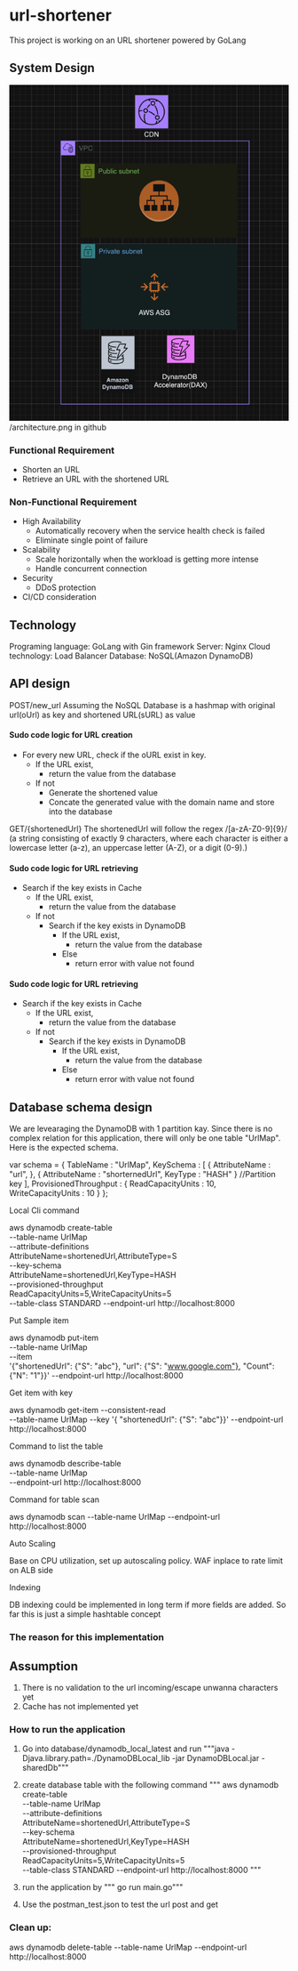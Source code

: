 # url-shortener
This project is working on an URL shortener powered by GoLang
## System Design
![alt text](https://github.com/mrhustlex/url-shortener/blob/main/architecture.png?raw=true)
/architecture.png in github

### Functional Requirement
* Shorten an URL
* Retrieve an URL with the shortened URL
### Non-Functional Requirement
* High Availability
  * Automatically recovery when the service health check is failed
  * Eliminate single point of failure
* Scalability
  * Scale horizontally when the workload is getting more intense
  * Handle concurrent connection
* Security
  * DDoS protection
* CI/CD consideration

  
## Technology 
Programing language: GoLang with Gin framework
Server: Nginx
Cloud technology: Load Balancer
Database: NoSQL(Amazon DynamoDB)

## API design
POST/new_url
Assuming the NoSQL Database is a hashmap with original url(oUrl) as key and shortened URL(sURL) as value

#### Sudo code logic for URL creation 
* For every new URL, check if the oURL exist in key.
  * If the URL exist,
    * return the value from the database
  * If not
    * Generate the shortened value
    * Concate the generated value with the domain name and store into the database 

GET/{shortenedUrl}
The shortenedUrl will follow the regex /[a-zA-Z0-9]{9}/ (a string consisting of exactly 9 characters, where each character is either a lowercase letter (a-z), an uppercase letter (A-Z), or a digit (0-9).)

#### Sudo code logic for URL retrieving
* Search if the key exists in Cache
  * If the URL exist,
    * return the value from the database
  * If not
    * Search if the key exists in DynamoDB
      * If the URL exist,
        * return the value from the database
      * Else
        * return error with value not found


#### Sudo code logic for URL retrieving
* Search if the key exists in Cache
  * If the URL exist,
    * return the value from the database
  * If not
    * Search if the key exists in DynamoDB
      * If the URL exist,
        * return the value from the database
      * Else
        * return error with value not found
## Database schema design
We are levearaging the DynamoDB with 1 partition kay. Since there is no complex relation for this application, there will only be one table "UrlMap". Here is the expected schema.

var schema = {
    TableName : "UrlMap",
    KeySchema : [ {
        AttributeName : "url",
    }, 
    {
        AttributeName : "shorternedUrl",
        KeyType : "HASH"
    } //Partition key
    ],
    ProvisionedThroughput : {
        ReadCapacityUnits : 10,
        WriteCapacityUnits : 10
    }
};

Local Cli command

aws dynamodb create-table \
    --table-name UrlMap \
    --attribute-definitions \
        AttributeName=shortenedUrl,AttributeType=S \
    --key-schema \
        AttributeName=shortenedUrl,KeyType=HASH \
    --provisioned-throughput \
        ReadCapacityUnits=5,WriteCapacityUnits=5 \
    --table-class STANDARD --endpoint-url http://localhost:8000 

Put Sample item

aws dynamodb put-item \
    --table-name UrlMap  \
    --item \
        '{"shortenedUrl": {"S": "abc"}, "url": {"S": "www.google.com"}, "Count": {"N": "1"}}' --endpoint-url http://localhost:8000

Get item with key

aws dynamodb get-item --consistent-read \
    --table-name UrlMap --key '{ "shortenedUrl": {"S": "abc"}}' --endpoint-url http://localhost:8000  


Command to list the table

aws dynamodb describe-table \
    --table-name UrlMap \
    --endpoint-url http://localhost:8000

Command for table scan

aws dynamodb scan --table-name UrlMap --endpoint-url http://localhost:8000     

Auto Scaling

Base on CPU utilization, set up autoscaling policy. WAF inplace to rate limit on ALB side

Indexing

DB indexing could be implemented in long term if more fields are added. So far this is just a simple hashtable concept


### The reason for this implementation

## Assumption
1. There is no validation to the url incoming/escape unwanna characters yet
2. Cache has not implemented yet


### How to run the application
1. Go into database/dynamodb_local_latest and run """java -Djava.library.path=./DynamoDBLocal_lib -jar DynamoDBLocal.jar -sharedDb"""
2. create database table with the following command
"""
aws dynamodb create-table \
    --table-name UrlMap \
    --attribute-definitions \
        AttributeName=shortenedUrl,AttributeType=S \
    --key-schema \
        AttributeName=shortenedUrl,KeyType=HASH \
    --provisioned-throughput \
        ReadCapacityUnits=5,WriteCapacityUnits=5 \
    --table-class STANDARD --endpoint-url http://localhost:8000 
"""
3. run the application by """ go run main.go"""

4. Use the postman_test.json to test the url post and get 

### Clean up:
aws dynamodb delete-table --table-name UrlMap --endpoint-url http://localhost:8000
